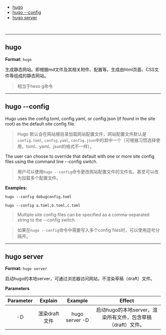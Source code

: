 
<!-- vim-markdown-toc Redcarpet -->

* [hugo](#hugo)
* [hugo --config](#hugo-config)
* [hugo server](#hugo-server)

<!-- vim-markdown-toc -->

<br>

---

## hugo

**Format:** `hugo` 

生成静态网站。即根据md文件及其相关附件、配置等，生成由html页面、CSS文件等组成的静态网站。

> 相当于hexo g命令

--------------------------------------------------------------------------------------------------------

## hugo --config

Hugo uses the config.toml, config.yaml, or config.json (if found in the site root) as the default site config file.

> Hugo 默认会在网站根目录加载网站配置文件，网站配置文件默认是 `config.toml`, `config.yaml`, `config.json`中的其中一个（可根据习惯选择使用，toml、yaml、json的格式不一样）。

The user can choose to override that default with one or more site config files using the command line --config switch.

> 用户可以使用`hugo --config`命令更改网站配置文件的文件名，甚至可以改为加载多个配置文件。

**Examples:**

```
hugo --config debugconfig.toml

hugo --config a.toml,b.toml,c.toml
```

> Multiple site config files can be specified as a comma-separated string to the --config switch.

> 如果在`hugo --config`命令中需要写入多个config files时，可以使用逗号分隔开。


--------------------------------------------------------------------------------------------------------


## hugo server

**Format:** `hugo server` 

启动hugo的本地server，可通过浏览器访问网站，不渲染草稿（draft）文件。

**Parameters**

| Parameter |         Explain          | Example                 | Effect                                                                            |
| :---:     |          :---:           | :---:                   | :---:                                                                             |
| -D        |      渲染draft文件       | hugo server -D          | 启动hugo的本地server，渲染所有文件，包含草稿（draft）文件。                       |
